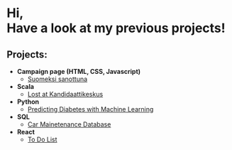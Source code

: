 <h1>Hi, <br/> Have a look at my previous projects!</h1>

<h2>Projects:</h2>

- <b>Campaign page (HTML, CSS, Javascript)</b>
  - [Suomeksi sanottuna](https://github.com/helmitee/SuomeksiSanottuna)
- <b>Scala</b>
  - [Lost at Kandidaattikeskus](https://github.com/helmitee/LostAtKandidaattikeskus)
- <b>Python</b>
  - [Predicting Diabetes with Machine Learning](https://github.com/helmitee/PredictingDiabetes)
- <b>SQL</b>
  - [Car Mainetenance Database](https://github.com/helmitee/Tietokannat)
- <b>React</b>
  - [To Do List](https://github.com/helmitee/TODOList)

